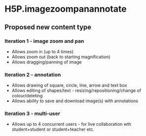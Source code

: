 # H5P.imagezoompanannotate

## Proposed new content type

### Iteration 1 - image zoom and pan
- Allows zoom in (up to 4 times)
- Allows zoom out (back to starting magnification)
- Allows dragging/panning of image

### Iteration 2 - annotation
- Allows drawing of square, circle, line, arrow and text box
- Allows editing of shapes/text - resizing/repositioning/change of colour/deleting
- Allows ability to save and download image(s) with annotations

### Iteration 3 - multi-user
- Allows up to 4 concurrent users - for live collaboration wth student+student or student+teacher etc.
